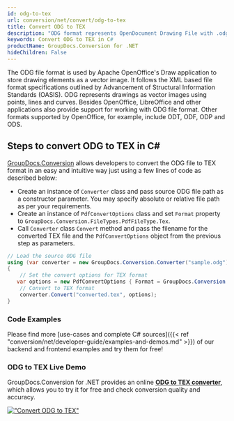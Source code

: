 ```yaml
---
id: odg-to-tex
url: conversion/net/convert/odg-to-tex
title: Convert ODG to TEX
description: "ODG format represents OpenDocument Drawing File with .odg extension. Learn how to convert ODG to TEX file programmatically in C# language using GroupDocs.Conversion for .NET library."
keywords: Convert ODG to TEX in C#
productName: GroupDocs.Conversion for .NET
hideChildren: False
---
```


The ODG file format is used by Apache OpenOffice's Draw application to store drawing elements as a vector image. It follows the XML based file format specifications outlined by Advancement of Structural Information Standards (OASIS). ODG represents drawings as vector images using points, lines and curves. Besides OpenOffice, LibreOffice and other applications also provide support for working with ODG file format. Other formats supported by OpenOffice, for example, include ODT, ODF, ODP and ODS.

## Steps to convert ODG to TEX in C#

[GroupDocs.Conversion](https://products.groupdocs.com/conversion/net) allows developers to convert the ODG file to TEX format in an easy and intuitive way just using a few lines of code as described below:

* Create an instance of `Converter` class and pass source ODG file path as a constructor parameter. You may specify absolute or relative file path as per your requirements. 
* Create an instance of `PdfConvertOptions` class and set `Format` property to `GroupDocs.Conversion.FileTypes.PdfFileType.Tex`.
* Call `Converter` class `Convert` method and pass the filename for the converted TEX file and the `PdfConvertOptions` object from the previous step as parameters.

```csharp
// Load the source ODG file
using (var converter = new GroupDocs.Conversion.Converter("sample.odg"))
{
    // Set the convert options for TEX format
   var options = new PdfConvertOptions { Format = GroupDocs.Conversion.FileTypes.PdfFileType.Tex };
    // Convert to TEX format
    converter.Convert("converted.tex", options);
}
```

### Code Examples

Please find more [use-cases and complete C# sources]({{< ref "conversion/net/developer-guide/examples-and-demos.md" >}}) of our backend and frontend examples and try them for free!

### ODG to TEX Live Demo

GroupDocs.Conversion for .NET provides an online [**ODG to TEX converter**](https://products.groupdocs.app/conversion/odg-to-tex), which allows you to try it for free and check conversion quality and accuracy.

[!["Convert ODG to TEX"](conversion/net/images/convert-to-tex/convert-odg-to-tex.png)](https://products.groupdocs.app/conversion/odg-to-tex)